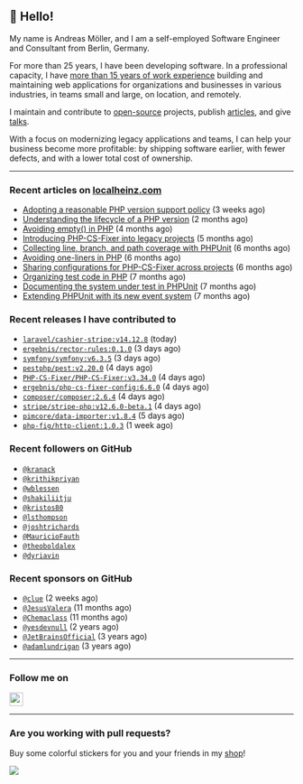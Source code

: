 ## :wave: Hello!

My name is Andreas Möller, and I am a self-employed Software Engineer and Consultant from Berlin, Germany.

For more than 25 years, I have been developing software. In a professional capacity, I have [more than 15 years of work experience](https://localheinz.com/work-experience/) building and maintaining web applications for organizations and businesses in various industries, in teams small and large, on location, and remotely.

I maintain and contribute to [open-source](https://localheinz.com/open-source/) projects, publish [articles](https://localheinz.com/articles/), and give [talks](https://localheinz.com/talks).

With a focus on modernizing legacy applications and teams, I can help your business become more profitable: by shipping software earlier, with fewer defects, and with a lower total cost of ownership.

<hr>

### Recent articles on [localheinz.com](https://localheinz.com/articles/)

- [Adopting a reasonable PHP version support policy](https://localheinz.com/articles/2023/09/12/adopting-a-reasonable-php-version-support-policy/) (3 weeks ago)
- [Understanding the lifecycle of a PHP version](https://localheinz.com/articles/2023/07/16/understanding-the-lifecycle-of-a-php-version/) (2 months ago)
- [Avoiding empty() in PHP](https://localheinz.com/articles/2023/05/10/avoiding-empty-in-php/) (4 months ago)
- [Introducing PHP-CS-Fixer into legacy projects](https://localheinz.com/articles/2023/04/10/introducing-php-cs-fixer-into-legacy-projects/) (5 months ago)
- [Collecting line, branch, and path coverage with PHPUnit](https://localheinz.com/articles/2023/03/22/collecting-line-branch-and-path-coverage-with-phpunit/) (6 months ago)
- [Avoiding one-liners in PHP](https://localheinz.com/articles/2023/03/18/avoiding-one-liners-in-php/) (6 months ago)
- [Sharing configurations for PHP-CS-Fixer across projects](https://localheinz.com/articles/2023/03/10/sharing-configurations-for-php-cs-fixer-across-projects/) (6 months ago)
- [Organizing test code in PHP](https://localheinz.com/articles/2023/03/03/organizing-test-code-in-php/) (7 months ago)
- [Documenting the system under test in PHPUnit](https://localheinz.com/articles/2023/02/22/documenting-the-system-under-test-in-phpunit/) (7 months ago)
- [Extending PHPUnit with its new event system](https://localheinz.com/articles/2023/02/14/extending-phpunit-with-its-new-event-system/) (7 months ago)

### Recent releases I have contributed to

- [`laravel/cashier-stripe:v14.12.8`](https://github.com/laravel/cashier-stripe/releases/tag/v14.12.8) (today)
- [`ergebnis/rector-rules:0.1.0`](https://github.com/ergebnis/rector-rules/releases/tag/0.1.0) (3 days ago)
- [`symfony/symfony:v6.3.5`](https://github.com/symfony/symfony/releases/tag/v6.3.5) (3 days ago)
- [`pestphp/pest:v2.20.0`](https://github.com/pestphp/pest/releases/tag/v2.20.0) (4 days ago)
- [`PHP-CS-Fixer/PHP-CS-Fixer:v3.34.0`](https://github.com/PHP-CS-Fixer/PHP-CS-Fixer/releases/tag/v3.34.0) (4 days ago)
- [`ergebnis/php-cs-fixer-config:6.6.0`](https://github.com/ergebnis/php-cs-fixer-config/releases/tag/6.6.0) (4 days ago)
- [`composer/composer:2.6.4`](https://github.com/composer/composer/releases/tag/2.6.4) (4 days ago)
- [`stripe/stripe-php:v12.6.0-beta.1`](https://github.com/stripe/stripe-php/releases/tag/v12.6.0-beta.1) (4 days ago)
- [`pimcore/data-importer:v1.8.4`](https://github.com/pimcore/data-importer/releases/tag/v1.8.4) (5 days ago)
- [`php-fig/http-client:1.0.3`](https://github.com/php-fig/http-client/releases/tag/1.0.3) (1 week ago)

### Recent followers on GitHub

- [`@kranack`](https://github.com/kranack)
- [`@krithikpriyan`](https://github.com/krithikpriyan)
- [`@wblessen`](https://github.com/wblessen)
- [`@shakiliitju`](https://github.com/shakiliitju)
- [`@kristos80`](https://github.com/kristos80)
- [`@lsthompson`](https://github.com/lsthompson)
- [`@joshtrichards`](https://github.com/joshtrichards)
- [`@MauricioFauth`](https://github.com/MauricioFauth)
- [`@theoboldalex`](https://github.com/theoboldalex)
- [`@dyriavin`](https://github.com/dyriavin)

### Recent sponsors on GitHub

- [`@clue`](https://github.com/clue) (2 weeks ago)
- [`@JesusValera`](https://github.com/JesusValera) (11 months ago)
- [`@Chemaclass`](https://github.com/Chemaclass) (11 months ago)
- [`@yesdevnull`](https://github.com/yesdevnull) (2 years ago)
- [`@JetBrainsOfficial`](https://github.com/JetBrainsOfficial) (3 years ago)
- [`@adamlundrigan`](https://github.com/adamlundrigan) (3 years ago)

<hr>

### Follow me on

<p>
    <a target="_blank" href="https://twitter.com/intent/follow?screen_name=localheinz" title="Follow @localheinz on Twitter"><img src="https://cdn.jsdelivr.net/npm/simple-icons@3.9.0/icons/twitter.svg" width="24px" height="24px"></a>
</p>

<hr>

### Are you working with pull requests?

Buy some colorful stickers for you and your friends in my <a target="_blank" href="https://shop.localheinz.com" title="shop.localheinz.com">shop</a>!

[![](https://localheinz.com/permanent/img/localheinz/localheinz)](https://localheinz.com/permanent/url/localheinz/localheinz)
